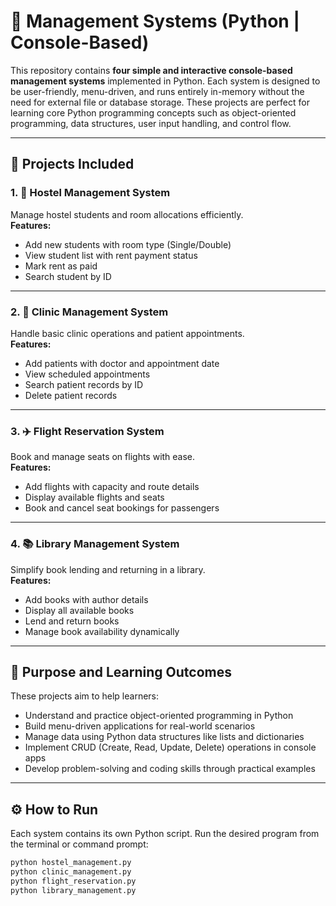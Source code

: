 # 📂 Management Systems (Python | Console-Based)

This repository contains **four simple and interactive console-based management systems** implemented in Python. Each system is designed to be user-friendly, menu-driven, and runs entirely in-memory without the need for external file or database storage. These projects are perfect for learning core Python programming concepts such as object-oriented programming, data structures, user input handling, and control flow.

---

## 🚀 Projects Included

### 1. 🏨 Hostel Management System  
Manage hostel students and room allocations efficiently.  
**Features:**  
- Add new students with room type (Single/Double)  
- View student list with rent payment status  
- Mark rent as paid  
- Search student by ID  

---

### 2. 🏥 Clinic Management System  
Handle basic clinic operations and patient appointments.  
**Features:**  
- Add patients with doctor and appointment date  
- View scheduled appointments  
- Search patient records by ID  
- Delete patient records  

---

### 3. ✈️ Flight Reservation System  
Book and manage seats on flights with ease.  
**Features:**  
- Add flights with capacity and route details  
- Display available flights and seats  
- Book and cancel seat bookings for passengers  

---

### 4. 📚 Library Management System  
Simplify book lending and returning in a library.  
**Features:**  
- Add books with author details  
- Display all available books  
- Lend and return books  
- Manage book availability dynamically  

---

## 🧠 Purpose and Learning Outcomes

These projects aim to help learners:  
- Understand and practice object-oriented programming in Python  
- Build menu-driven applications for real-world scenarios  
- Manage data using Python data structures like lists and dictionaries  
- Implement CRUD (Create, Read, Update, Delete) operations in console apps  
- Develop problem-solving and coding skills through practical examples  

---

## ⚙️ How to Run

Each system contains its own Python script. Run the desired program from the terminal or command prompt:

```bash
python hostel_management.py
python clinic_management.py
python flight_reservation.py
python library_management.py
